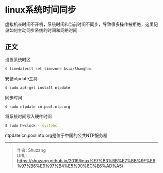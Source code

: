 # linux系统时间同步


虚拟机长时间不开机，系统时间和当前时间不同步，导致很多操作被拒绝，这里记录如何主动同步系统的时间和网络时间

## 正文

设置系统时区

```bash
$ timedatectl set-timezone Asia/Shanghai
```

安装ntpdate工具

```bash
$ sudo apt-get install ntpdate
```

同步时间

```bash
$ sudo ntpdate cn.pool.ntp.org
```

将系统时间写入硬件时间

```bash
$ sudo hwclock --systohc
```

ntpdate cn.pool.ntp.org是位于中国的公共NTP服务器

---

> 作者: Shuzang  
> URL: https://shuzang.github.io/2019/linux%E7%B3%BB%E7%BB%9F%E6%97%B6%E9%97%B4%E5%90%8C%E6%AD%A5/  

